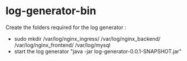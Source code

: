 # log-generator-bin

Create the folders required for the log generator : 

- sudo mkdir /var/log/nginx_ingress/ /var/log/nginx_backend/ /var/log/nginx_frontend/  /var/log/mysql
- start the log generator "java -jar log-generator-0.0.1-SNAPSHOT.jar"

